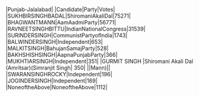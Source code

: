  
|Punjab-Jalalabad|
|Candidate|Party|Votes|
|SUKHBIRSINGHBADAL|ShiromaniAkaliDal|75271|
|BHAGWANTMANN|AamAadmiParty|56771|
|RAVNEETSINGHBITTU|IndianNationalCongress|31539|
|SURINDERSINGH|CommunistPartyofIndia|1743|
|BALWINDERSINGH|Independent|653|
|MALKITSINGH|BahujanSamajParty|528|
|BAKHSHISHSINGH|AapnaPunjabParty|366|
|MUKHTIARSINGH|Independent|351|
|GURMIT SINGH       |Shiromani Akali Dal (Amritsar)(Simranjit Singh|  350|
||Mann)||
|SWARANSINGHROCKY|Independent|196|
|JOGINDERSINGH|Independent|169|
|NoneoftheAbove|NoneoftheAbove|1112|
